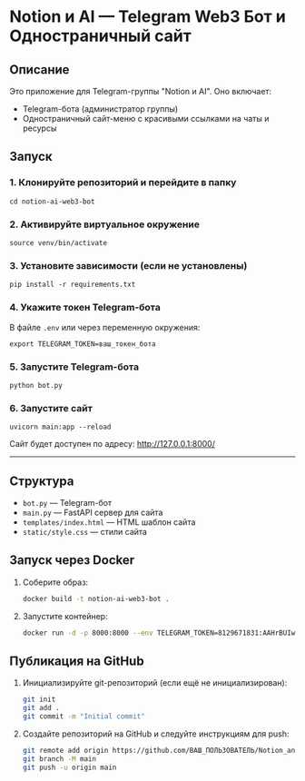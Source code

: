# Notion и AI — Telegram Web3 Бот и Одностраничный сайт

## Описание

Это приложение для Telegram-группы "Notion и AI". Оно включает:
- Telegram-бота (администратор группы)
- Одностраничный сайт-меню с красивыми ссылками на чаты и ресурсы

## Запуск

### 1. Клонируйте репозиторий и перейдите в папку
```
cd notion-ai-web3-bot
```

### 2. Активируйте виртуальное окружение
```
source venv/bin/activate
```

### 3. Установите зависимости (если не установлены)
```
pip install -r requirements.txt
```

### 4. Укажите токен Telegram-бота
В файле `.env` или через переменную окружения:
```
export TELEGRAM_TOKEN=ваш_токен_бота
```

### 5. Запустите Telegram-бота
```
python bot.py
```

### 6. Запустите сайт
```
uvicorn main:app --reload
```

Сайт будет доступен по адресу: http://127.0.0.1:8000/

---

## Структура
- `bot.py` — Telegram-бот
- `main.py` — FastAPI сервер для сайта
- `templates/index.html` — HTML шаблон сайта
- `static/style.css` — стили сайта

## Запуск через Docker

1. Соберите образ:
   ```bash
   docker build -t notion-ai-web3-bot .
   ```
2. Запустите контейнер:
   ```bash
   docker run -d -p 8000:8000 --env TELEGRAM_TOKEN=8129671831:AAHrBUIwhcymD-racDu9RIYx5S_XQ05VLcw notion-ai-web3-bot
   ```

## Публикация на GitHub

1. Инициализируйте git-репозиторий (если ещё не инициализирован):
   ```bash
   git init
   git add .
   git commit -m "Initial commit"
   ```
2. Создайте репозиторий на GitHub и следуйте инструкциям для push:
   ```bash
   git remote add origin https://github.com/ВАШ_ПОЛЬЗОВАТЕЛЬ/Notion_and_Ai_bot.git
   git branch -M main
   git push -u origin main
   ``` 
